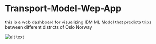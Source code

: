 # Transport-Model-Wep-App

this is a web dashboard for visualizing IBM ML Model that predicts trips between different districts of Oslo Norway

![alt text](https://github.com/Mazen72/Transport-Model-Wep-App/blob/updates/imgs/last.png?raw=true)


 
  
 
 
